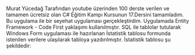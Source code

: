 Murat Yücedağ Tarafından youtube üzerinden 100 derste verilen ve tamamen ücretsiz olan C# Eğitim Kampı Kursunun 17.Dersini tamamladım. Bu uygulama ile bir seyehat uygulaması gerçekleştirdim. 
Uygulamada Entity Framework - Code First yaklaşımı kullanılmıştır. 
SQL ile tablolar tutularak Windows Form uygulaması ile hazırlanan İstatistik tablosu formunda istenilen verilere ulaşılarak tabloya yazdırılmıştır.
İstatistik tablosu şu şekildedir:


